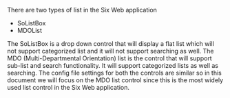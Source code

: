 <properties date="2016-06-24"
SortOrder="7"
/>

There are two types of list in the Six Web application

* SoListBox
* MDOList

The SoListBox is a drop down control that will display a flat list which will not support categorized list and it will not support searching as well. The MDO (Multi-Departmental Orientation) list is the control that will support sub-list and search functionality. It will support categorized lists as well as searching. The config file settings for both the controls are similar so in this document we will focus on the MDO list control since this is the most widely used list control in the Six Web application.
